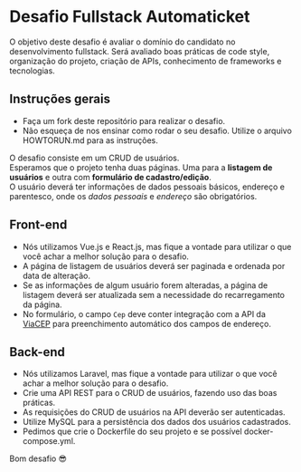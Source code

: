 # Desafio Fullstack Automaticket
O objetivo deste desafio é avaliar o domínio do candidato no desenvolvimento fullstack. Será avaliado boas práticas de code style, organização do projeto, criação de APIs, conhecimento de frameworks e tecnologias.

## Instruções gerais
- Faça um fork deste repositório para realizar o desafio.
- Não esqueça de nos ensinar como rodar o seu desafio. Utilize o arquivo HOWTORUN.md para as instruções.

O desafio consiste em um CRUD de usuários.<br>
Esperamos que o projeto tenha duas páginas. Uma para a **listagem de usuários** e outra com **formulário de cadastro/edição**.<br>
O usuário deverá ter informações de dados pessoais básicos, endereço e parentesco, onde os *dados pessoais* e *endereço* são obrigatórios.

## Front-end
- Nós utilizamos Vue.js e React.js, mas fique a vontade para utilizar o que você achar a melhor solução para o desafio.
- A página de listagem de usuários deverá ser paginada e ordenada por data de alteração.
- Se as informações de algum usuário forem alteradas, a página de listagem deverá ser atualizada sem a necessidade do recarregamento da página.
- No formulário, o campo `Cep` deve conter integração com a API da [ViaCEP](https://viacep.com.br/) para preenchimento automático dos campos de endereço.  

## Back-end
- Nós utilizamos Laravel, mas fique a vontade para utilizar o que você achar a melhor solução para o desafio.
- Crie uma API REST para o CRUD de usuários, fazendo uso das boas práticas.
- As requisições do CRUD de usuários na API deverão ser autenticadas.
- Utilize MySQL para a persistência dos dados dos usuários cadastrados.
- Pedimos que crie o Dockerfile do seu projeto e se possível docker-compose.yml.

Bom desafio 😎
